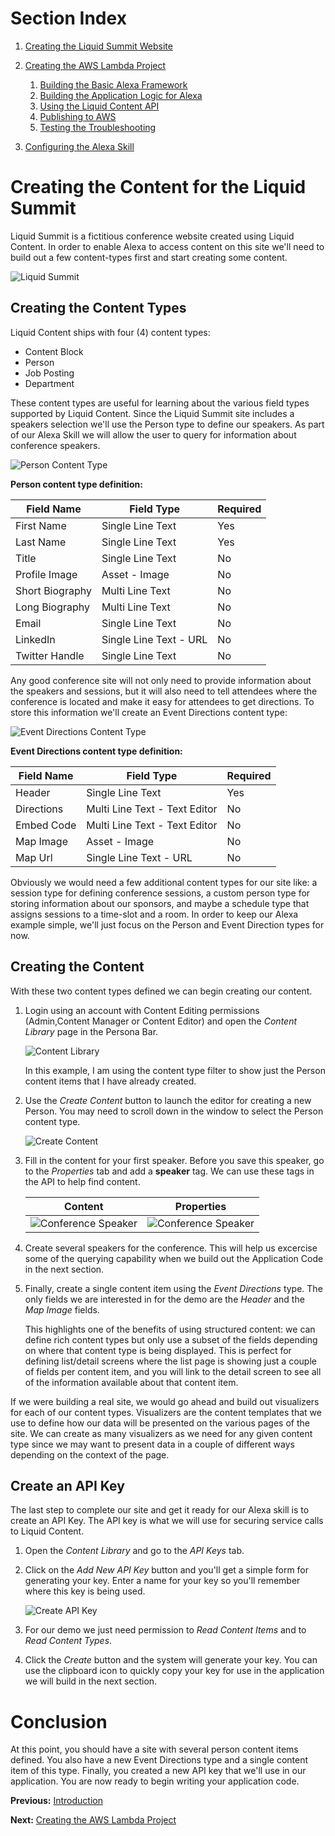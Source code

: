 # Section Index
1. [Creating the Liquid Summit Website](1_Setup_Liquid_Content.md)
2. [Creating the AWS Lambda Project](2_Create_AWS_Lambda_Project.md)

   1. [Building the Basic Alexa Framework](2-1_Create_Basic_Framework.md)
   2. [Building the Application Logic for Alexa](2-2_Create_Application_Logic.md)
   3. [Using the Liquid Content API](2-3_Use_Liquid_Content_API.md)
   4. [Publishing to AWS](2-4_Publishing_Lambda.md)
   5. [Testing the Troubleshooting](2-5_Testing_Lambda_Function.md)

3. [Configuring the Alexa Skill](3_Configure_Alexa_Skill.md)

# Creating the Content for the Liquid Summit

Liquid Summit is a fictitious conference website created using Liquid Content. In order to enable Alexa to access content on this site we'll need to build out a few content-types first and start creating some content.

![Liquid Summit](images/services_liquid-summit-banner.png)

## Creating the Content Types
Liquid Content ships with four (4) content types: 

* Content Block
* Person
* Job Posting
* Department

These content types are useful for learning about the various field types supported by Liquid Content.  Since the Liquid Summit site includes a speakers selection we'll use the Person type to define our speakers.  As part of our Alexa Skill we will allow the user to query for information about conference speakers.

![Person Content Type](images/services_person.png)

**Person content type definition:**

| Field Name | Field Type | Required |
| --- | --- | --- |
| First Name | Single Line Text | Yes |
| Last Name | Single Line Text | Yes | 
| Title | Single Line Text | No |
| Profile Image | Asset - Image | No |
| Short Biography | Multi Line Text | No |
| Long Biography | Multi Line Text | No |
| Email | Single Line Text | No | 
| LinkedIn | Single Line Text - URL | No |
| Twitter Handle | Single Line Text | No |

Any good conference site will not only need to provide information about the speakers and sessions, but it will also need to tell attendees where the conference is located and make it easy for attendees to get directions.  To store this information we'll create an Event Directions content type:

![Event Directions Content Type](images/services_directions.png)

**Event Directions content type definition:**

| Field Name | Field Type | Required |
| --- | --- | --- |
| Header | Single Line Text | Yes |
| Directions | Multi Line Text - Text Editor | No | 
| Embed Code | Multi Line Text - Text Editor | No |
| Map Image | Asset - Image | No |
| Map Url | Single Line Text - URL | No |

Obviously we would need a few additional content types for our site like: a session type for defining conference sessions, a custom person type for storing information about our sponsors, and maybe a schedule type that assigns sessions to a time-slot and a room. In order to keep our Alexa example simple, we'll just focus on the Person and Event Direction types for now.

## Creating the Content
With these two content types defined we can begin creating our content. 

1. Login using an account with Content Editing permissions (Admin,Content Manager or Content Editor) and open the _Content Library_ page in the Persona Bar.

   ![Content Library](images/services_content-library.png)

    In this example, I am using the content type filter to show just the Person content items that I have already created.

2. Use the _Create Content_ button to launch the editor for creating a new Person. You may need to scroll down in the window to select the Person content type.

   ![Create Content](images/services_create-item.png)

3. Fill in the content for your first speaker. Before you save this speaker, go to the _Properties_ tab and add a **speaker** tag. We can use these tags in the API to help find content.

   | Content | Properties |
   | --- | --- |
   | ![Conference Speaker](images/services_adrian-drake.png) | ![Conference Speaker](images/services_adrian-drake-properties.png) | 

4. Create several speakers for the conference. This will help us excercise some of the querying capability when we build out the Application Code in the next section.

5. Finally, create a single content item using the _Event Directions_ type.  The only fields we are interested in for the demo are the _Header_ and the _Map Image_ fields. 

   This highlights one of the benefits of using structured content: we can define rich content types but only use a subset of the fields depending on where that content type is being displayed. This is perfect for defining list/detail screens where the list page is showing just a couple of fields per content item, and you will link to the detail screen to see all of the information available about that content item.

If we were building a real site, we would go ahead and build out visualizers for each of our content types. Visualizers are the content templates that we use to define how our data will be presented on the various pages of the site. We can create as many visualizers as we need for any given content type since we may want to present data in a couple of different ways depending on the context of the page.

## Create an API Key

The last step to complete our site and get it ready for our Alexa skill is to create an API Key.  The API key is what we will use for securing service calls to Liquid Content. 

1. Open the _Content Library_ and go to the _API Keys_ tab. 
2. Click on the _Add New API Key_ button and you'll get a simple form for generating your key. Enter a name for your key so you'll remember where this key is being used.

   ![Create API Key](images/services_api-key.png)
3. For our demo we just need permission to _Read Content Items_ and to _Read Content Types_. 
4. Click the _Create_ button and the system will generate your key.  You can use the clipboard icon to quickly copy your key for use in the application we will build in the next section.

# Conclusion

At this point, you should have a site with several person content items defined. You also have a new Event Directions type and a single content item of this type. Finally, you created a new API key that we'll use in our application. You are now ready to begin writing your application code.

**Previous:** [Introduction](../Readme.md)

**Next:** [Creating the AWS Lambda Project](2_Create_AWS_Lambda_Project.md)